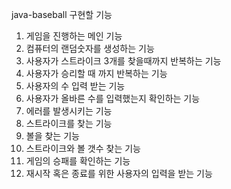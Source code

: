 java-baseball 구현할 기능

1. 게임을 진행하는 메인 기능
2. 컴퓨터의 랜덤숫자를 생성하는 기능
3. 사용자가 스트라이크 3개를 찾을때까지 반복하는 기능
4. 사용자가 승리할 때 까지 반복하는 기능
5. 사용자의 수 입력 받는 기능
6. 사용자가 올바른 수를 입력했는지 확인하는 기능
7. 에러를 발생시키는 기능
8. 스트라이크를 찾는 기능
9. 볼을 찾는 기능
10. 스트라이크와 볼 갯수 찾는 기능
11. 게임의 승패를 확인하는 기능
12. 재시작 혹은 종료를 위한 사용자의 입력을 받는 기능

